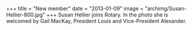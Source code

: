 +++
title = "New member"
date = "2013-01-09"
image = "archimg/Susan-Hellier-800.jpg"
+++
Susan Hellier joins Rotary. In the photo she is welcomed by Gail MacKay, President Louis and Vice-President Alexander.